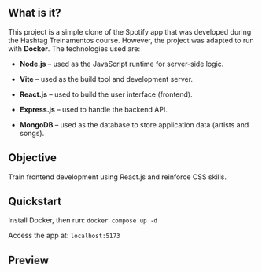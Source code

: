 ## What is it?

This project is a simple clone of the Spotify app that was developed during the Hashtag Treinamentos course. However, the project was adapted to run with **Docker**. The technologies used are:

- **Node.js** – used as the JavaScript runtime for server-side logic.
    
- **Vite** – used as the build tool and development server.
    
- **React.js** – used to build the user interface (frontend).
    
- **Express.js** – used to handle the backend API.
    
- **MongoDB** – used as the database to store application data (artists and songs).

## Objective
Train frontend development using React.js and reinforce CSS skills.

## Quickstart
Install Docker, then run:
`docker compose up -d`

Access the app at:
`localhost:5173`

## Preview
